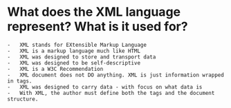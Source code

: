 # What does the XML language represent? What is it used for?

    -   XML stands for EXtensible Markup Language
    -   XML is a markup language much like HTML
    -   XML was designed to store and transport data
    -   XML was designed to be self-descriptive
    -   XML is a W3C Recommendation
    -   XML document does not DO anything. XML is just information wrapped in tags. 
    -   XML was designed to carry data - with focus on what data is
    -   With XML, the author must define both the tags and the document structure.